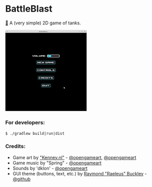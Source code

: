 # BattleBlast

[:radio_button:](https://github.com/aeter/battleblast/releases/download/1.0.0/desktop-1.0.jar) A (very simple) 2D game of tanks.

![menu image](https://raw.githubusercontent.com/aeter/battleblast/main/readme_resources/menu.png)

### For developers:
```
$ ./gradlew build|run|dist
```

### Credits:
* Game art by ["Kenney.nl"](https://kenney.nl) - [@opengameart](https://opengameart.org/content/top-down-tanks-redux), [@opengameart](https://opengameart.org/content/smoke-particle-assets)
* Game music by "Spring" - [@opengameart](https://opengameart.org/content/victory-victory-victory)
* Sounds by 'dklon' - [@opengameart](https://opengameart.org/users/dklon)
* GUI theme (buttons, text, etc.) by [Raymond "Raeleus" Buckley](https://ray3k.wordpress.com/software/skin-composer-for-libgdx/) - [@github](https://github.com/czyzby/gdx-skins/tree/master/star-soldier)
